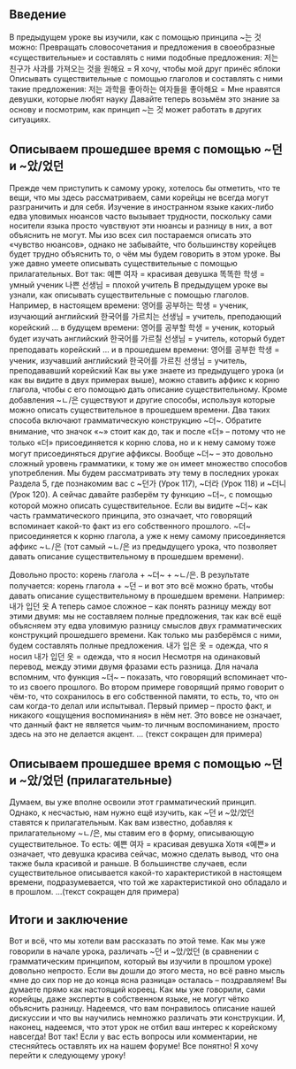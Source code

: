 ## Введение
В предыдущем уроке вы изучили, как с помощью принципа ~는 것 можно:
Превращать словосочетания и предложения в своеобразные «существительные» и составлять с ними подобные предложения: 저는 친구가 사과를 가져오는 것을 원해요 = Я хочу, чтобы мой друг принёс яблоки
Описывать существительные с помощью глаголов и составлять с ними такие предложения: 저는 과학을 좋아하는 여자들을 좋아해요 = Мне нравятся девушки, которые любят науку
Давайте теперь возьмём это знание за основу и посмотрим, как принцип ~는 것 может работать в других ситуациях.

## Описываем прошедшее время с помощью ~던 и ~았/었던
Прежде чем приступить к самому уроку, хотелось бы отметить, что те вещи, что мы здесь рассматриваем, сами корейцы не всегда могут разграничить и для себя. Изучение в иностранном языке каких-либо едва уловимых нюансов часто вызывает трудности, поскольку сами носители языка просто чувствуют эти нюансы и разницу в них, а вот объяснить не могут. Мы изо всех сил постараемся описать это «чувство нюансов», однако не забывайте, что большинству корейцев будет трудно объяснить то, о чём мы будем говорить в этом уроке.
Вы уже давно умеете описывать существительные с помощью прилагательных. Вот так:
예쁜 여자 = красивая девушка
똑똑한 학생 = умный ученик
나쁜 선생님 = плохой учитель
В предыдущем уроке вы узнали, как описывать существительные с помощью глаголов. Например, в настоящем времени:
영어를 공부하는 학생 = ученик, изучающий английский
한국어를 가르치는 선생님 = учитель, преподающий корейский
… в будущем времени:
영어를 공부할 학생 = ученик, который будет изучать английский
한국어를 가르칠 선생님 = учитель, который будет преподавать корейский
… и в прошедшем времени:
영어를 공부한 학생 = ученик, изучавший английский
한국어를 가르친 선생님 = учитель, преподававший корейский
Как вы уже знаете из предыдущего урока (и как вы видите в двух примерах выше), можно ставить аффикс к корню глагола, чтобы с его помощью дать описание существительному.
Кроме добавления ~ㄴ/은 существуют и другие способы, используя которые можно описать существительное в прошедшем времени. Два таких способа включают грамматическую конструкцию ~더~. Обратите внимание, что значок «~» стоит как до, так и после «더» – потому что не только «더» присоединяется к корню слова, но и к нему самому тоже могут присоединяться другие аффиксы.
Вообще ~더~ – это довольно сложный уровень грамматики, к тому же он имеет множество способов употребления. Мы будем рассматривать эту тему в последних уроках Раздела 5, где познакомим вас с ~던가 (Урок 117), ~더라 (Урок 118) и ~더니 (Урок 120). А сейчас давайте разберём ту функцию ~더~, с помощью которой можно описать существительное.
Если вы видите ~더~ как часть грамматического принципа, это означает, что говорящий вспоминает какой-то факт из его собственного прошлого. ~더~ присоединяется к корню глагола, а уже к нему самому присоединяется аффикс ~ㄴ/은 (тот самый ~ㄴ/은 из предыдущего урока, что позволяет давать описание существительному в прошедшем времени).

Довольно просто: корень глагола + ~더~ + ~ㄴ/은.
В результате получается: корень глагола + ~던 – и вот это всё можно брать, чтобы давать описание существительному в прошедшем времени. Например: 내가 입던 옷
А теперь самое сложное – как понять разницу между вот этими двумя: мы не составляем полные предложения, так как всё ещё объясняем эту едва уловимую разницу смыслов двух грамматических конструкций прошедшего времени. Как только мы разберёмся с ними, будем составлять полные предложения.
내가 입은 옷 = одежда, что я носил
내가 입던 옷 = одежда, что я носил
Несмотря на одинаковый перевод, между этими двумя фразами есть разница.
Для начала вспомним, что функция ~더~ – показать, что говорящий вспоминает что-то из своего прошлого. Во втором примере говорящий прямо говорит о чём-то, что сохранилось в его собственной памяти, то есть, то, что он сам когда-то делал или испытывал.
Первый пример – просто факт, и никакого «ощущения воспоминания» в нём нет. Это вовсе не означает, что данный факт не является чьим-то личным воспоминанием, просто здесь на это не делается акцент.
... (текст сокращен для примера)

## Описываем прошедшее время с помощью ~던 и ~았/었던 (прилагательные)
Думаем, вы уже вполне освоили этот грамматический принцип. Однако, к несчастью, нам нужно ещё изучить, как ~던 и ~았/었던 ставятся к прилагательным.
Как вам известно, добавляя к прилагательному ~ㄴ/은, мы ставим его в форму, описывающую существительное. То есть: 예쁜 여자 = красивая девушка
Хотя «예쁜» и означает, что девушка красива сейчас, можно сделать вывод, что она также была красивой и раньше. В большинстве случаев, если существительное описывается какой-то характеристикой в настоящем времени, подразумевается, что той же характеристикой оно обладало и в прошлом.
...(текст сокращен для примера)

## Итоги и заключение
Вот и всё, что мы хотели вам рассказать по этой теме. Как мы уже говорили в начале урока, различать ~던 и ~았/었던 (в сравнении с грамматическим принципом, который вы изучили в прошлом уроке) довольно непросто. Если вы дошли до этого места, но всё равно мысль «мне до сих пор не до конца ясна разница» осталась – поздравляем! Вы думаете прямо как настоящий кореец.
Как мы уже говорили, сами корейцы, даже эксперты в собственном языке, не могут чётко объяснить разницу. Надеемся, что вам понравилось описание нашей дискуссии и что вы научились немножко различать эти конструкции.
И, наконец, надеемся, что этот урок не отбил ваш интерес к корейскому навсегда!
Вот так!
Если у вас есть вопросы или комментарии, не стесняйтесь оставлять их на нашем форуме!
Все понятно! Я хочу перейти к следующему уроку!